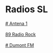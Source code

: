 # Radios SL

<a href="http://stm34.conectastm.com:9596/stream"># Antena 1 </a><br><br>
[89 Radio Rock](https://bit.ly/3QsEMf3) <br><br>
<a href="https://rrdns-dumont.webnow.com.br/dumont.mp3"># Dumont FM</a><br><br>


